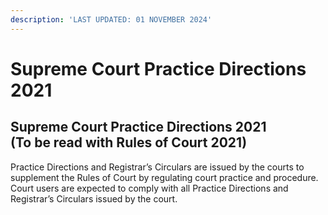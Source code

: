 ```yaml
---
description: 'LAST UPDATED: 01 NOVEMBER 2024'
---
```


# Supreme Court Practice Directions 2021

Supreme Court Practice Directions 2021\
(To be read with Rules of Court 2021)
-------------------------------------

Practice Directions and Registrar’s Circulars are issued by the courts to supplement the Rules of Court by regulating court practice and procedure. Court users are expected to comply with all Practice Directions and Registrar’s Circulars issued by the court.
